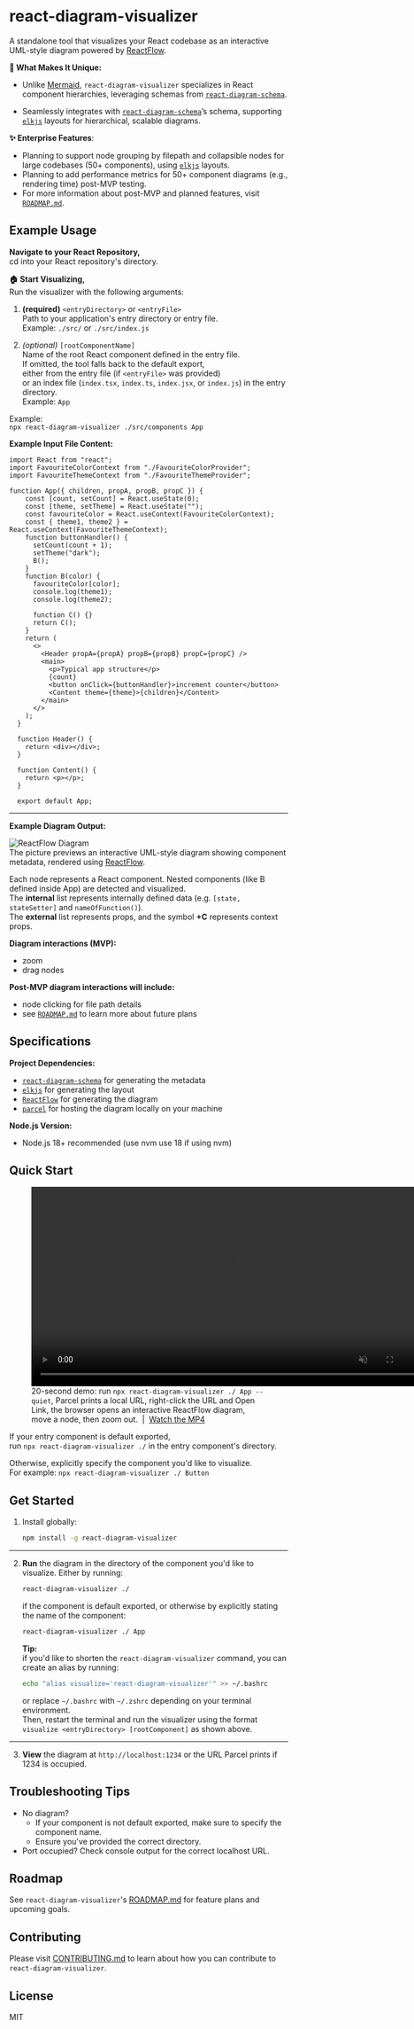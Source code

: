 # react-diagram-visualizer

A standalone tool that visualizes your React codebase as an interactive UML-style diagram powered by [ReactFlow](https://reactflow.dev/).

**:flashlight: What Makes It Unique:**

- Unlike [Mermaid](https://mermaid.js.org/), `react-diagram-visualizer` specializes in React component hierarchies, leveraging schemas from [`react-diagram-schema`](https://github.com/AmiraBasyouni/react-diagram-schema).

- Seamlessly integrates with [`react-diagram-schema`](https://github.com/AmiraBasyouni/react-diagram-schema)’s schema, supporting [`elkjs`](https://github.com/kieler/elkjs) layouts for hierarchical, scalable diagrams.

**:sparkles: Enterprise Features**:

- Planning to support node grouping by filepath and collapsible nodes for large codebases (50+ components), using [`elkjs`](https://github.com/kieler/elkjs) layouts.
- Planning to add performance metrics for 50+ component diagrams (e.g., rendering time) post-MVP testing.
- For more information about post-MVP and planned features, visit [`ROADMAP.md`](https://github.com/AmiraBasyouni/react-diagram-visualizer/blob/main/ROADMAP.md).

## Example Usage

**Navigate to your React Repository,**  
cd into your React repository's directory.

**:house: Start Visualizing,**  
Run the visualizer with the following arguments:

1. **(required)** `<entryDirectory>` or `<entryFile>`  
   Path to your application's entry directory or entry file.  
   Example: `./src/` or `./src/index.js`

2. _(optional)_ `[rootComponentName]`  
   Name of the root React component defined in the entry file.  
   If omitted, the tool falls back to the default export,  
   either from the entry file (if `<entryFile>` was provided)  
   or an index file (`index.tsx`, `index.ts`, `index.jsx`, or `index.js`)
   in the entry directory.  
   Example: `App`

Example:  
`npx react-diagram-visualizer ./src/components App`

**Example Input File Content:**

```JS
import React from "react";
import FavouriteColorContext from "./FavouriteColorProvider";
import FavouriteThemeContext from "./FavouriteThemeProvider";

function App({ children, propA, propB, propC }) {
    const [count, setCount] = React.useState(0);
    const [theme, setTheme] = React.useState("");
    const favouriteColor = React.useContext(FavouriteColorContext);
    const { theme1, theme2 } = React.useContext(FavouriteThemeContext);
    function buttonHandler() {
      setCount(count + 1);
      setTheme("dark");
      B();
    }
    function B(color) {
      favouriteColor[color];
      console.log(theme1);
      console.log(theme2);

      function C() {}
      return C();
    }
    return (
      <>
        <Header propA={propA} propB={propB} propC={propC} />
        <main>
          <p>Typical app structure</p>
          {count}
          <button onClick={buttonHandler}>increment counter</button>
          <Content theme={theme}>{children}</Content>
        </main>
      </>
    );
  }

  function Header() {
    return <div></div>;
  }

  function Content() {
    return <p></p>;
  }

  export default App;

```

---

**Example Diagram Output:**

![ReactFlow Diagram](assets/diagram-preview_v2.png)  
The picture previews an interactive UML-style diagram showing component metadata, rendered using [ReactFlow](https://reactflow.dev).

Each node represents a React component. Nested components (like B defined inside App) are detected and visualized.  
The **internal** list represents internally defined data (e.g. `[state, stateSetter]` and `nameOfFunction()`).  
The **external** list represents props, and the symbol **+C** represents context props.

**Diagram interactions (MVP):**

- zoom
- drag nodes

**Post-MVP diagram interactions will include:**

- node clicking for file path details
- see [`ROADMAP.md`](https://github.com/AmiraBasyouni/react-diagram-visualizer/blob/main/ROADMAP.md) to learn more about future plans

## Specifications

**Project Dependencies:**

- [`react-diagram-schema`](https://github.com/AmiraBasyouni/react-diagram-schema) for generating the metadata
- [`elkjs`](https://github.com/kieler/elkjs) for generating the layout
- [`ReactFlow`](https://reactflow.dev) for generating the diagram
- [`parcel`](https://parceljs.org/) for hosting the diagram locally on your machine

**Node.js Version:**

- Node.js 18+ recommended (use nvm use 18 if using nvm)

## Quick Start

<figure>
  <video width="720" controls muted playsinline aria-describedby="demo-desc">
    <!-- embedded demo video -->
    <source src="assets/quick-demo.mp4" type="video/mp4">
  </video>
  <figcaption id="demo-desc">
    20-second demo: run <code>npx react-diagram-visualizer ./ App --quiet</code>, Parcel prints a local URL, right-click the URL and Open Link, the browser opens an interactive ReactFlow diagram, move a node, then zoom out.
    &nbsp;|&nbsp;
    <a href="assets/quick-demo.mp4">Watch the MP4</a>
  </figcaption>
</figure>

If your entry component is default exported,  
run `npx react-diagram-visualizer ./` in the entry component's directory.

Otherwise, explicitly specify the component you'd like to visualize.  
For example: `npx react-diagram-visualizer ./ Button`

## Get Started

1. Install globally:
   ```bash
   npm install -g react-diagram-visualizer
   ```

---

2. **Run** the diagram in the directory of the component you'd like to visualize. Either by running:

   ```bash
   react-diagram-visualizer ./
   ```

   if the component is default exported, or otherwise by explicitly stating the name of the component:

   ```bash
   react-diagram-visualizer ./ App
   ```

   **Tip:**  
   if you'd like to shorten the `react-diagram-visualizer` command, you can create an alias by running:

   ```bash
   echo "alias visualize='react-diagram-visualizer'" >> ~/.bashrc
   ```

   or replace `~/.bashrc` with `~/.zshrc` depending on your terminal environment.  
   Then, restart the terminal and run the visualizer using the format  
   `visualize <entryDirectory> [rootComponent]` as shown above.

---

3. **View** the diagram at `http://localhost:1234` or the URL Parcel prints if 1234 is occupied.

## Troubleshooting Tips

- No diagram?
  - If your component is not default exported, make sure to specify the component name.
  - Ensure you've provided the correct directory.
- Port occupied? Check console output for the correct localhost URL.

## Roadmap

See `react-diagram-visualizer`'s [ROADMAP.md](https://github.com/AmiraBasyouni/react-diagram-visualizer/blob/main/ROADMAP.md) for feature plans and upcoming goals.

## Contributing

Please visit [CONTRIBUTING.md](https://github.com/AmiraBasyouni/react-diagram-visualizer/blob/main/CONTRIBUTING.md) to learn about how you can contribute to `react-diagram-visualizer`.

## License

MIT

